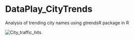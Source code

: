 # DataPlay_CityTrends
Analysis of trending city names using gtrendsR package in R

![City_traffic_hits](https://user-images.githubusercontent.com/22810662/54865516-5d5ab100-4d5e-11e9-8094-c2f393df61e4.png)
